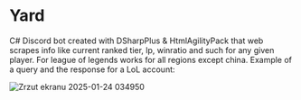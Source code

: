 # Yard
C# Discord bot created with DSharpPlus & HtmlAgilityPack that web scrapes info like current ranked tier, lp, winratio and such for any given player. For league of legends works for all regions except china.
Example of a query and the response for a LoL account:

![Zrzut ekranu 2025-01-24 034950](https://github.com/user-attachments/assets/5167fdb5-b5d6-4b40-b2f9-567a277d70a2)
